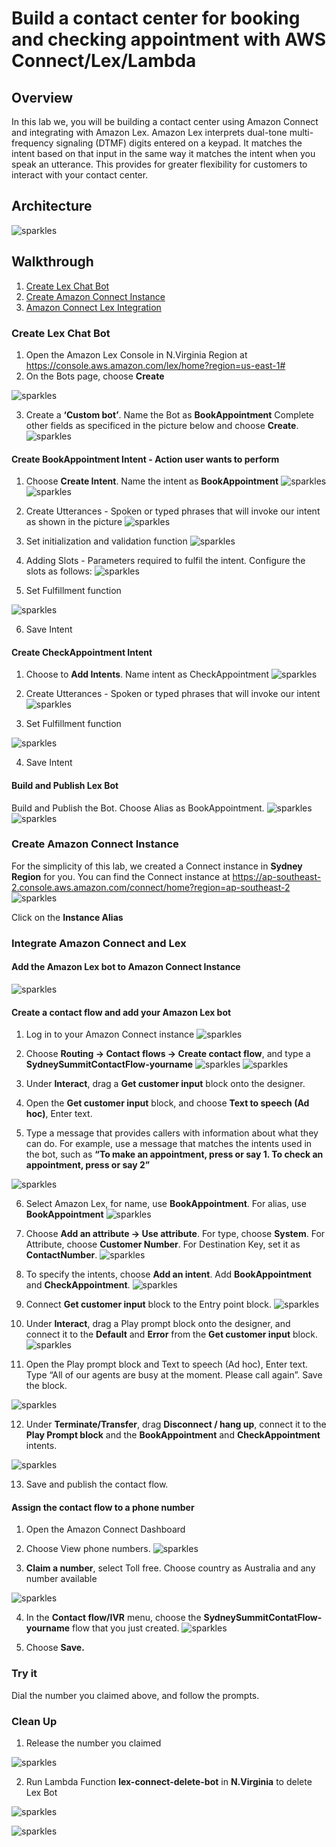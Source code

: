 # **Build a contact center for booking and checking appointment with AWS Connect/Lex/Lambda**

## **Overview**
In this lab we, you will be building a contact center using Amazon Connect and integrating with Amazon Lex. Amazon Lex interprets dual-tone multi-frequency signaling (DTMF) digits entered on a keypad. It matches the intent based on that input in the same way it matches the intent when you speak an utterance. This provides for greater flexibility for customers to interact with your contact center. 

## **Architecture**
![sparkles](images/Architecture-Diagram.png)

## **Walkthrough**
1. [Create Lex Chat Bot](#CreateLexChatBot)
2. [Create Amazon Connect Instance](#CreateAmazonConnect#)
3. [Amazon Connect Lex Integration](#integration)




### **Create Lex Chat Bot <a name="CreateLexChatBot"></a>**

1.	Open the Amazon Lex Console in N.Virginia Region at https://console.aws.amazon.com/lex/home?region=us-east-1#
2.	On the Bots page, choose **Create**

![sparkles](/images/Bot_Create.png)

3.	Create a **‘Custom bot’**.
Name the Bot as **BookAppointment**
Complete other fields as specificed in the picture below and choose **Create**.
![sparkles](images/Lex-CustomBot.png)

#### **Create BookAppointment Intent** - Action user wants to perform
1.	Choose **Create Intent**. Name the intent as **BookAppointment**
![sparkles](images/Intent_BookAppointment_Create.png)
![sparkles](/images/Intent_BookAppointment_Name.png)

2.	Create Utterances - Spoken or typed phrases that will invoke our intent as shown in the picture
![sparkles](images/Intent_BookAppointment_Utterances.png)

3.	Set initialization and validation function
![sparkles](/images/Intent_BookAppointment_Lambda.png)

1. Adding Slots - Parameters required to fulfil the intent.
Configure the slots as follows:
![sparkles](images/Intent_BookAppointment_Slots.png)

5. Set Fulfillment function

![sparkles](images/Intent_BookAppointment_Fulfillment.png)

6. Save Intent

#### **Create CheckAppointment Intent**
1.	Choose to **Add Intents**. Name intent as CheckAppointment
![sparkles](images/Intent_CheckAppointment_Create.png)

1. Create Utterances - Spoken or typed phrases that will invoke our intent
![sparkles](images/Intent_CheckAppointment_Utterances.png)

3.	Set Fulfillment function

![sparkles](images/Intent_BookAppointment_Fulfillment.png)

4. Save Intent


#### Build and Publish Lex Bot ####
Build and Publish the Bot. Choose Alias as BookAppointment.
![sparkles](images/Bot_Build.png)
![sparkles](images/Bot_Publish.png)

### Create Amazon Connect Instance <a name="CreateAmazonConnect"></a>
For the simplicity of this lab, we created a Connect instance in **Sydney Region** for you. You can find the Connect instance at https://ap-southeast-2.console.aws.amazon.com/connect/home?region=ap-southeast-2
![sparkles](images/connect-instace.png)

Click on the **Instance Alias**

### Integrate Amazon Connect and Lex <a name="integration"></a>
#### Add the Amazon Lex bot to Amazon Connect Instance
![sparkles](images/connect-lex-add-lex.png)

#### Create a contact flow and add your Amazon Lex bot
1.	Log in to your Amazon Connect instance
![sparkles](images/connect-lex-login.png)


1. Choose **Routing -> Contact flows -> Create contact flow**, and type a **SydneySummitContactFlow-yourname**
![sparkles](images/connect-lex-contactflox.png)
![sparkles](images/connect-contact-flow-name.png)

3.	Under **Interact**, drag a **Get customer input** block onto the designer.
4.	Open the **Get customer input** block, and choose **Text to speech (Ad hoc)**, Enter text.
5.	Type a message that provides callers with information about what they can do. For example, use a message that matches the intents used in the bot, such as **“To make an appointment, press or say 1. To check an appointment, press or say 2”**

![sparkles](images/connect-contactflow-getcustomerinput-1.png)


6.	Select Amazon Lex, for name, use **BookAppointment**. For alias, use **BookAppointment**
![sparkles](images/connect-contactflow-addlexbot.png)
7.	Choose **Add an attribute -> Use attribute**. For type, choose **System**. For Attribute, choose **Customer Number**. For Destination Key, set it as **ContactNumber**. 
![sparkles](images/connect-contactflow-addattributes.png)

8.	To specify the intents, choose **Add an intent**. Add **BookAppointment** and **CheckAppointment**.
![sparkles](images/connect-contactflow-addintents.png)

9. Connect **Get customer input** block to the Entry point block.
![sparkles](images/connect-contactflow-getcustomerinput-2.png)

10.	Under **Interact**, drag a Play prompt block onto the designer, and connect it to the **Default** and **Error** from the **Get customer input** block. 
![sparkles](images/connect-contactflow-playprompt-1.png)

11.	Open the Play prompt block and Text to speech (Ad hoc), Enter text. Type “All of our agents are busy at the moment. Please call again”. Save the block.

![sparkles](images/connect-contactflow-playprompt-2.png)

12.	Under **Terminate/Transfer**, drag **Disconnect / hang up**, connect it to the **Play Prompt block** and the **BookAppointment** and **CheckAppointment** intents. 

![sparkles](images/connect-contactflow-disconnect.png)

13.	Save and publish the contact flow.

#### Assign the contact flow to a phone number
1.	Open the Amazon Connect Dashboard

2.	Choose View phone numbers.
![sparkles](images/connect-phonenumber-1.png)

3.	**Claim a number**, select Toll free. Choose country as Australia and any number available

![sparkles](images/connect-phonenumber-2.png)

4.	In the **Contact flow/IVR** menu, choose the **SydneySummitContatFlow-yourname** flow that you just created.
![sparkles](images/connect-contactflow.png)

5.	Choose **Save.**

### Try it
Dial the number you claimed above, and follow the prompts.

### Clean Up
1. Release the number you claimed

![sparkles](images/connet-release.png)

2. Run Lambda Function **lex-connect-delete-bot** in **N.Virginia** to delete Lex Bot

![sparkles](images/connect_cleanup_3.png)

![sparkles](images/connect_cleanup.png)
